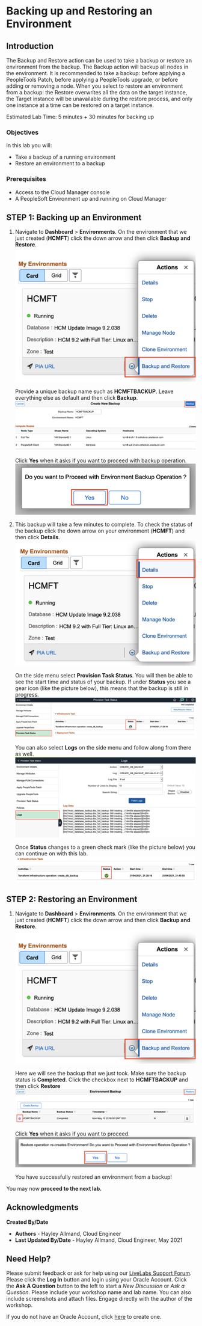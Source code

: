 # Backing up and Restoring an Environment

## Introduction
The Backup and Restore action can be used to take a backup or restore an environment from the backup. The Backup action will backup all nodes in the environment. It is recommended to take a backup: before applying a PeopleTools Patch, before applying a PeopleTools upgrade, or before adding or removing a node. When you select to restore an environment from a backup: the Restore overwrites all the data on the target instance, the Target instance will be unavailable during the restore process, and only one instance at a time can be restored on a target instance.

Estimated Lab Time: 5 minutes + 30 minutes for backing up

### Objectives
In this lab you will:
* Take a backup of a running environment
* Restore an environment to a backup

### Prerequisites
- Access to the Cloud Manager console
- A PeopleSoft Environment up and running on Cloud Manager

## **STEP 1**: Backing up an Environment

1.  Navigate to **Dashboard** > **Environments**. On the environment that we just created (**HCMFT**) click the down arrow and then click **Backup and Restore**. 
    ![](./images/backuprestore.png "")

    Provide a unique backup name such as **HCMFTBACKUP**. Leave everything else as default and then click **Backup**.
    ![](./images/backuphcm.png "")

    Click **Yes** when it asks if you want to proceed with backup operation.
    ![](./images/backupyes.png "")

2.  This backup will take a few minutes to complete. To check the status of the backup click the down arrow on your environment (**HCMFT**) and then click **Details**.
    ![](./images/hcmdetails.png "")

    On the side menu select **Provision Task Status**. You will then be able to see the start time and status of your backup. If under **Status** you see a gear icon (like the picture below), this means that the backup is still in progress.
    ![](./images/gears.png "")
    
    You can also select **Logs** on the side menu and follow along from there as well.
    ![](./images/logs.png "")

    Once **Status** changes to a green check mark (like the picture below) you can continue on with this lab. 
    ![](./images/green.png "")   

## **STEP 2**: Restoring an Environment

1.  Navigate to **Dashboard** > **Environments**. On the environment that we just created (**HCMFT**) click the down arrow and then click **Backup and Restore**. 
    ![](./images/backuprestore.png "")

    Here we will see the backup that we just took. Make sure the backup status is **Completed**. Click the checkbox next to **HCMFTBACKUP** and then click **Restore**
    ![](./images/backupcomplete.png "")

    Click **Yes** when it asks if you want to proceed.
    ![](./images/hcmpopup.png "")

    You have successfully restored an environment from a backup!

You may now **proceed to the next lab.**

## Acknowledgments

**Created By/Date**   
* **Authors** - Hayley Allmand, Cloud Engineer
* **Last Updated By/Date** - Hayley Allmand, Cloud Engineer, May 2021

## Need Help?
Please submit feedback or ask for help using our [LiveLabs Support Forum](https://community.oracle.com/tech/developers/categories/Migrate%20SaaS%20to%20OCI). Please click the **Log In** button and login using your Oracle Account. Click the **Ask A Question** button to the left to start a *New Discussion* or *Ask a Question*.  Please include your workshop name and lab name.  You can also include screenshots and attach files.  Engage directly with the author of the workshop.

If you do not have an Oracle Account, click [here](https://profile.oracle.com/myprofile/account/create-account.jspx) to create one.